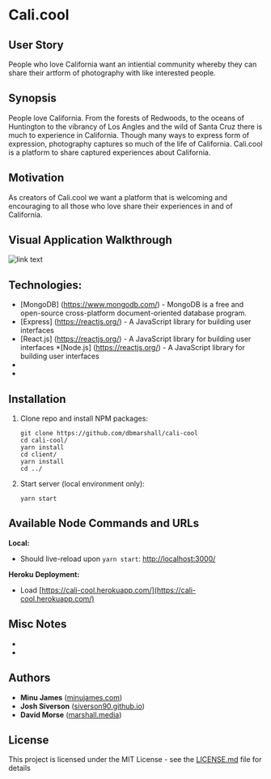 # Cali.cool

## User Story

People who love California want an intiential community whereby they can share their artform of photography with like interested people.

## Synopsis

People love California. From the forests of Redwoods, to the oceans of Huntington to the vibrancy of Los Angles and the wild of Santa Cruz there is much to experience in California. Though many ways to express form of expression, photography captures so much of the life of California. Cali.cool is a platform to share captured experiences about California.

## Motivation

As creators of Cali.cool we want a platform that is welcoming and encouraging to all those who love share their experiences in and of California.


## Visual Application Walkthrough

![link text](http://link "image alt text")

## Technologies:

* [MongoDB] (https://www.mongodb.com/) - MongoDB is a free and open-source cross-platform document-oriented database program.
* [Express] (https://reactjs.org/) - A JavaScript library for building user interfaces
* [React.js] (https://reactjs.org/) - A JavaScript library for building user interfaces
*[Node.js] (https://reactjs.org/) - A JavaScript library for building user interfaces
* 
* 

## Installation

1. Clone repo and install NPM packages:

    ```
    git clone https://github.com/dbmarshall/cali-cool
    cd cali-cool/
    yarn install 
    cd client/
    yarn install 
    cd ../
    ```

2. Start server (local environment only):

    ```
    yarn start
    ```

## Available Node Commands and URLs

**Local:** 

* Should live-reload upon `yarn start`: [http://localhost:3000/](http://localhost:3000/) 

**Heroku Deployment:** 

* Load [https://cali-cool.herokuapp.com/](https://cali-cool.herokuapp.com/) 

## Misc Notes

* 
* 

## Authors

* **Minu James** ([minujames.com](http://minujames.com/))
* **Josh Siverson** ([siverson90.github.io](https://siverson90.github.io/))
* **David Morse** ([marshall.media](http://www.marshall.media/))

## License

This project is licensed under the MIT License - see the [LICENSE.md](LICENSE.md) file for details

